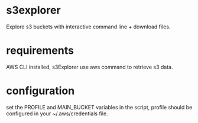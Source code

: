 # s3explorer
Explore s3 buckets with interactive command line + download files.

# requirements
AWS CLI installed, s3Explorer use aws command to retrieve s3 data.

# configuration
set the PROFILE and MAIN_BUCKET variables in the script, profile should be configured in your ~/.aws/credentials file.
